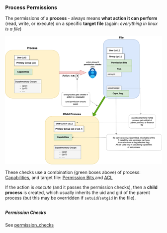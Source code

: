 
### Process Permissions

The permissions of a **process** - always means **what action it can perform** (read, write, or execute) on  a specific  **target file** (again: _everything in linux is a file_) 

![image](img/permissions.png)

These checks use a combination (green boxes above) of process: [Capabilities](capabilities.md), and target file: [Permission Bits ](traditional/traditional.md) and [ACL](acl.md) 


        
If the action is _execute_ (and it passes the permission checks), then a **child process** is created, which usually inherits the uid and  gid of the parent process (but this may be overridden if  `setuid`/`setgid` in the file).

##
##### Permission Checks

 See [permission_checks](permission_checks.md) 







